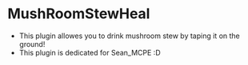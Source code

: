 # MushRoomStewHeal
- This plugin allowes you to drink mushroom stew by taping it on the ground!
- This plugin is dedicated for Sean_MCPE :D

